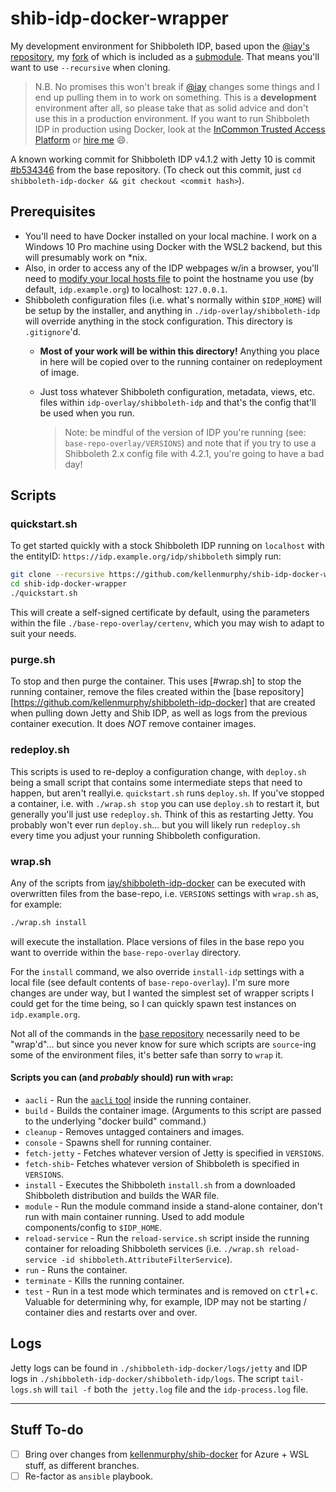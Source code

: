 # shib-idp-docker-wrapper

My development environment for Shibboleth IDP, based upon the [@iay's repository](https://github.com/iay/shibboleth-idp-docker), my [fork](https://github.com/kellenmurphy/shibboleth-idp-docker) of which is included as a [submodule](https://github.blog/2016-02-01-working-with-submodules/). That means you'll want to use `--recursive` when cloning.

> N.B. No promises this won't break if [@iay](https://github.com/iay) changes some things and I end up pulling them in to work on something. This is a **development** environment after all, so please take that as solid advice and don't use this in a production environment. If you want to run Shibboleth IDP in production using Docker, look at the [InCommon Trusted Access Platform](https://spaces.at.internet2.edu/display/ITAP/InCommon+Trusted+Access+Platform+Library) or [hire me](https://idmengineering.com) :smile:.  
 
A known working commit for Shibboleth IDP v4.1.2 with Jetty 10 is commit [#b534346](https://github.com/kellenmurphy/shibboleth-idp-docker/commit/b534346f244f3018bf2ae48988c2babfee995c5b) from the base repository. (To check out this commit, just `cd shibboleth-idp-docker && git checkout <commit hash>`).

## Prerequisites

- You'll need to have Docker installed on your local machine. I work on a Windows 10 Pro machine using Docker with the WSL2 backend, but this will presumably work on *nix. 
- Also, in order to access any of the IDP webpages w/in a browser, you'll need to [modify your local hosts file](https://www.bcsengineering.com/how-to-modify-your-hosts-file/) to point the hostname you use (by default, `idp.example.org`) to localhost: `127.0.0.1`.
- Shibboleth configuration files (i.e. what's normally within `$IDP_HOME`) will be setup by the installer, and anything in `./idp-overlay/shibboleth-idp` will override anything in the stock configuration. This directory is `.gitignore`'d. 
  - **Most of your work will be within this directory!** Anything you place in here will be copied over to the running container on redeployment of image.
  - Just toss whatever Shibboleth configuration, metadata, views, etc. files within `idp-overlay/shibboleth-idp` and that's the config that'll be used when you run. 

    > Note: be mindful of the version of IDP you're running (see: `base-repo-overlay/VERSIONS`) and note that if you try to use a Shibboleth 2.x config file with 4.2.1, you're going to have a bad day!
## Scripts

### quickstart.sh

To get started quickly with a stock Shibboleth IDP running on `localhost` with the entityID: `https://idp.example.org/idp/shibboleth` simply run:

```bash
git clone --recursive https://github.com/kellenmurphy/shib-idp-docker-wrapper.git
cd shib-idp-docker-wrapper
./quickstart.sh
```

This will create a self-signed certificate by default, using the parameters within the file `./base-repo-overlay/certenv`, which you may wish to adapt to suit your needs.

### purge.sh

To stop and then purge the container. This uses [#wrap.sh] to stop the running container, remove the files created within the [base repository][https://github.com/kellenmurphy/shibboleth-idp-docker] that are created when pulling down Jetty and Shib IDP, as well as logs from the previous container execution. It does *NOT* remove container images.

### redeploy.sh

This scripts is used to re-deploy a configuration change, with `deploy.sh` being a small script that contains some intermediate steps that need to happen, but aren't reallyi.e. `quickstart.sh` runs `deploy.sh`. If you've stopped a container, i.e. with `./wrap.sh stop` you can use `deploy.sh` to restart it, but generally you'll just use `redeploy.sh`. Think of this as restarting Jetty. You probably won't ever run `deploy.sh`... but you will likely run `redeploy.sh` every time you adjust your running Shibboleth configuration.
### wrap.sh

Any of the scripts from [iay/shibboleth-idp-docker](https://github.com/iay/shibboleth-idp-docker) can be executed with overwritten files from the base-repo, i.e. `VERSIONS` settings with `wrap.sh` as, for example:

```bash
./wrap.sh install
```

will execute the installation. Place versions of files in the base repo you want to override within the `base-repo-overlay` directory. 

For the `install` command, we also override `install-idp` settings with a local file (see default contents of `base-repo-overlay`). I'm sure more changes are under way, but I wanted the simplest set of wrapper scripts I could get for the time being, so I can quickly spawn test instances on `idp.example.org`. 

Not all of the commands in the [base repository](https://github.com/iay/shibboleth-idp-docker) necessarily need to be "wrap'd"... but since you never know for sure which scripts are `source`-ing some of the environment files, it's better safe than sorry to `wrap` it.

#### Scripts you can (and *probably* should) run with `wrap`:

- `aacli` - Run the [`aacli` tool](https://shibboleth.atlassian.net/wiki/spaces/IDP4/pages/1265631852/AACLI) inside the running container.
- `build` - Builds the container image. (Arguments to this script are passed to the underlying "docker build" command.)
- `cleanup` - Removes untagged containers and images.
- `console` - Spawns shell for running container.
- `fetch-jetty` - Fetches whatever version of Jetty is specified in `VERSIONS`.
- `fetch-shib`- Fetches whatever version of Shibboleth is specified in `VERSIONS`.
- `install` - Executes the Shibboleth `install.sh` from a downloaded Shibboleth distribution and builds the WAR file.
- `module` - Run the module command inside a stand-alone container, don't run with main container running. Used to add module components/config to `$IDP_HOME`.
- `reload-service` - Run the `reload-service.sh` script inside the running container for reloading Shibboleth services (i.e. `./wrap.sh reload-service -id shibboleth.AttributeFilterService`).
- `run` - Runs the container.
- `terminate` - Kills the running container.
- `test` - Run in a test mode which terminates and is removed on <kbd>ctrl</kbd>+<kbd>c</kbd>. Valuable for determining why, for example, IDP may not be starting / container dies and restarts over and over.

## Logs

Jetty logs can be found in `./shibboleth-idp-docker/logs/jetty` and IDP logs in `./shibboleth-idp-docker/shibboleth-idp/logs`. The script `tail-logs.sh` will `tail -f` both th`e jetty.log` file and the `idp-process.log` file.

---
## Stuff To-do

- [ ] Bring over changes from [kellenmurphy/shib-docker](https://github.com/kellenmurphy/shib-docker) for Azure + WSL stuff, as different branches.
- [ ] Re-factor as `ansible` playbook.
